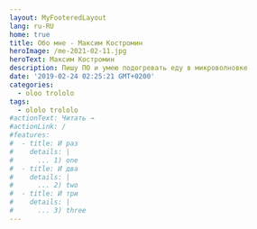 ```yaml
---
layout: MyFooteredLayout
lang: ru-RU
home: true
title: Обо мне - Максим Костромин
heroImage: /me-2021-02-11.jpg
heroText: Максим Костромин
description: Пишу ПО и умею подогревать еду в микроволновке 
date: '2019-02-24 02:25:21 GMT+0200'
categories:
  - oloo trololo
tags:
  - ololo trololo
#actionText: Читать →
#actionLink: /
#features:
#  - title: И раз
#    details: |
#      ... 1) one
#  - title: И два
#    details: |
#      ... 2) two
#  - title: И три
#    details: |
#      ... 3) three
---
```


<MyJoke :value="''"/>

<!--
TODO: В разработке...
-->
